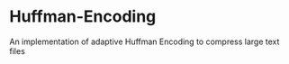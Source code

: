 Huffman-Encoding
================

An implementation of adaptive Huffman Encoding to compress large text files

 

